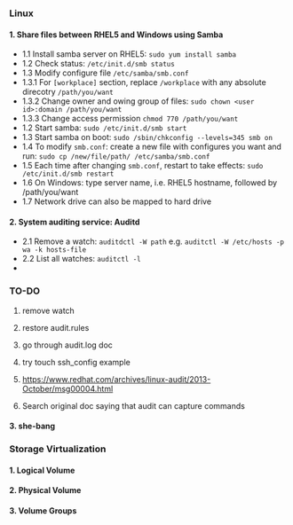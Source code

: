 ### Linux

####  1. Share files between RHEL5 and Windows using Samba
  * 1.1 Install samba server on RHEL5: `sudo yum install samba`
  * 1.2 Check status: `/etc/init.d/smb status`
  * 1.3 Modify configure file `/etc/samba/smb.conf`
  *  1.3.1 For `[workplace]` section, replace `/workplace` with any absolute direcotry `/path/you/want`
  *  1.3.2 Change owner and owing group of files: `sudo chown <user id>:domain /path/you/want`
  *  1.3.3 Change access permission `chmod 770 /path/you/want`
  * 1.2 Start samba: `sudo /etc/init.d/smb start`
  * 1.3 Start samba on boot: `sudo /sbin/chkconfig --levels=345 smb on`
  * 1.4 To modify `smb.conf`: create a new file with configures you want and run: `sudo cp /new/file/path/ /etc/samba/smb.conf`
  * 1.5 Each time after changing `smb.conf`, restart to take effects: `sudo /etc/init.d/smb restart`
  * 1.6 On Windows: type server name, i.e. RHEL5 hostname, followed by /path/you/want
  * 1.7 Network drive can also be mapped to hard drive


#### 2. System auditing service: Auditd
  * 2.1 Remove a watch: `auditdctl -W path` e.g. `auditctl -W /etc/hosts -p wa -k hosts-file`
  * 2.2 List all watches: `auditctl -l`
  * 
  

### TO-DO
1) remove watch

2) restore audit.rules

3) go through audit.log doc

4) try touch ssh_config example

5) https://www.redhat.com/archives/linux-audit/2013-October/msg00004.html

6) Search original doc saying that audit can capture commands


#### 3. she-bang

### Storage Virtualization
#### 1. Logical Volume
#### 2. Physical Volume
#### 3. Volume Groups

